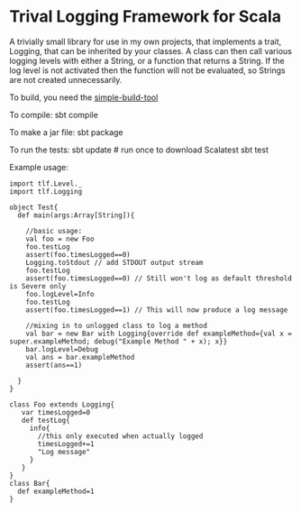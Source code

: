Trival Logging Framework for Scala
==================================

A trivially small library for use in my own projects, that implements a trait,
Logging, that can be inherited by your classes.  A class can then call various
logging levels with either a String, or a function that returns a String. If
the log level is not activated then the function will not be evaluated, so
Strings are not created unnecessarily.

To build, you need the [simple-build-tool](http://code.google.com/p/simple-build-tool/)

To compile:
    sbt compile

To make a jar file:
    sbt package

To run the tests:
    sbt update # run once to download Scalatest
    sbt test



Example usage:


    import tlf.Level._
    import tlf.Logging
    
    object Test{
      def main(args:Array[String]){
    
        //basic usage:
        val foo = new Foo
        foo.testLog
        assert(foo.timesLogged==0)
        Logging.toStdout // add STDOUT output stream
        foo.testLog
        assert(foo.timesLogged==0) // Still won't log as default threshold is Severe only
        foo.logLevel=Info
        foo.testLog
        assert(foo.timesLogged==1) // This will now produce a log message
    
        //mixing in to unlogged class to log a method
        val bar = new Bar with Logging{override def exampleMethod={val x = super.exampleMethod; debug("Example Method " + x); x}}
        bar.logLevel=Debug
        val ans = bar.exampleMethod
        assert(ans==1)
    
      }
    }
    
    class Foo extends Logging{
       var timesLogged=0
       def testLog{
         info{
           //this only executed when actually logged
           timesLogged+=1 
           "Log message"
         }
       }
    }
    class Bar{
      def exampleMethod=1
    }
